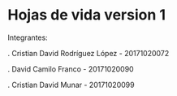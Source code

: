 # Hojas de vida version 1


Integrantes: 

. Cristian David Rodríguez López - 20171020072  

. David Camilo Franco - 20171020090 

. Cristian David Munar - 20171020099  
